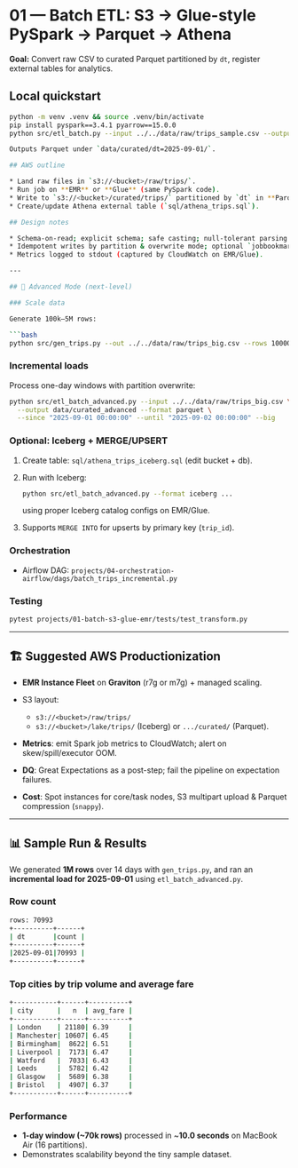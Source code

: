 

# 01 — Batch ETL: S3 → Glue-style PySpark → Parquet → Athena

**Goal:** Convert raw CSV to curated Parquet partitioned by `dt`, register external tables for analytics.

## Local quickstart
```bash
python -m venv .venv && source .venv/bin/activate
pip install pyspark==3.4.1 pyarrow==15.0.0
python src/etl_batch.py --input ../../data/raw/trips_sample.csv --output data/curated --dt 2025-09-01

Outputs Parquet under `data/curated/dt=2025-09-01/`.

## AWS outline

* Land raw files in `s3://<bucket>/raw/trips/`.
* Run job on **EMR** or **Glue** (same PySpark code).
* Write to `s3://<bucket>/curated/trips/` partitioned by `dt` in **Parquet**.
* Create/update Athena external table (`sql/athena_trips.sql`).

## Design notes

* Schema-on-read; explicit schema; safe casting; null-tolerant parsing.
* Idempotent writes by partition & overwrite mode; optional `jobbookmark` in Glue.
* Metrics logged to stdout (captured by CloudWatch on EMR/Glue).

---

## 🚀 Advanced Mode (next-level)

### Scale data

Generate 100k–5M rows:

```bash
python src/gen_trips.py --out ../../data/raw/trips_big.csv --rows 1000000 --start 2025-08-25 --days 14
```

### Incremental loads

Process one-day windows with partition overwrite:

```bash
python src/etl_batch_advanced.py --input ../../data/raw/trips_big.csv \
  --output data/curated_advanced --format parquet \
  --since "2025-09-01 00:00:00" --until "2025-09-02 00:00:00" --big
```

### Optional: Iceberg + MERGE/UPSERT

1. Create table: `sql/athena_trips_iceberg.sql` (edit bucket + db).
2. Run with Iceberg:

   ```bash
   python src/etl_batch_advanced.py --format iceberg ...
   ```

   using proper Iceberg catalog configs on EMR/Glue.
3. Supports `MERGE INTO` for upserts by primary key (`trip_id`).

### Orchestration

* Airflow DAG: `projects/04-orchestration-airflow/dags/batch_trips_incremental.py`

### Testing

```bash
pytest projects/01-batch-s3-glue-emr/tests/test_transform.py
```

---

## 🏗 Suggested AWS Productionization

* **EMR Instance Fleet** on **Graviton** (r7g or m7g) + managed scaling.
* S3 layout:

  * `s3://<bucket>/raw/trips/`
  * `s3://<bucket>/lake/trips/` (Iceberg) or `.../curated/` (Parquet).
* **Metrics**: emit Spark job metrics to CloudWatch; alert on skew/spill/executor OOM.
* **DQ**: Great Expectations as a post-step; fail the pipeline on expectation failures.
* **Cost**: Spot instances for core/task nodes, S3 multipart upload & Parquet compression (`snappy`).

---

## 📊 Sample Run & Results

We generated **1M rows** over 14 days with `gen_trips.py`, and ran an **incremental load for 2025-09-01** using `etl_batch_advanced.py`.

### Row count

```bash
rows: 70993
+----------+------+
| dt       |count |
+----------+------+
|2025-09-01|70993 |
+----------+------+
```

### Top cities by trip volume and average fare

```bash
+-----------+------+----------+
| city      |   n  | avg_fare |
+-----------+------+----------+
| London    | 21180| 6.39     |
| Manchester| 10607| 6.45     |
| Birmingham|  8622| 6.51     |
| Liverpool |  7173| 6.47     |
| Watford   |  7033| 6.43     |
| Leeds     |  5782| 6.42     |
| Glasgow   |  5689| 6.38     |
| Bristol   |  4907| 6.37     |
+-----------+------+----------+
```

### Performance

* **1-day window (~70k rows)** processed in ~**10.0 seconds** on MacBook Air (16 partitions).
* Demonstrates scalability beyond the tiny sample dataset.

```


